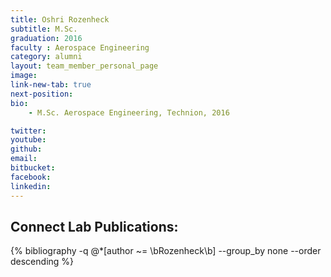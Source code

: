 ```yaml
---
title: Oshri Rozenheck
subtitle: M.Sc. 
graduation: 2016
faculty : Aerospace Engineering
category: alumni
layout: team_member_personal_page
image: 
link-new-tab: true
next-position: 
bio:
    - M.Sc. Aerospace Engineering, Technion, 2016

twitter: 
youtube: 
github: 
email: 
bitbucket: 
facebook: 
linkedin:
---
```


## Connect Lab Publications:

{% bibliography -q @*[author ~= \bRozenheck\b] --group_by none --order descending %}